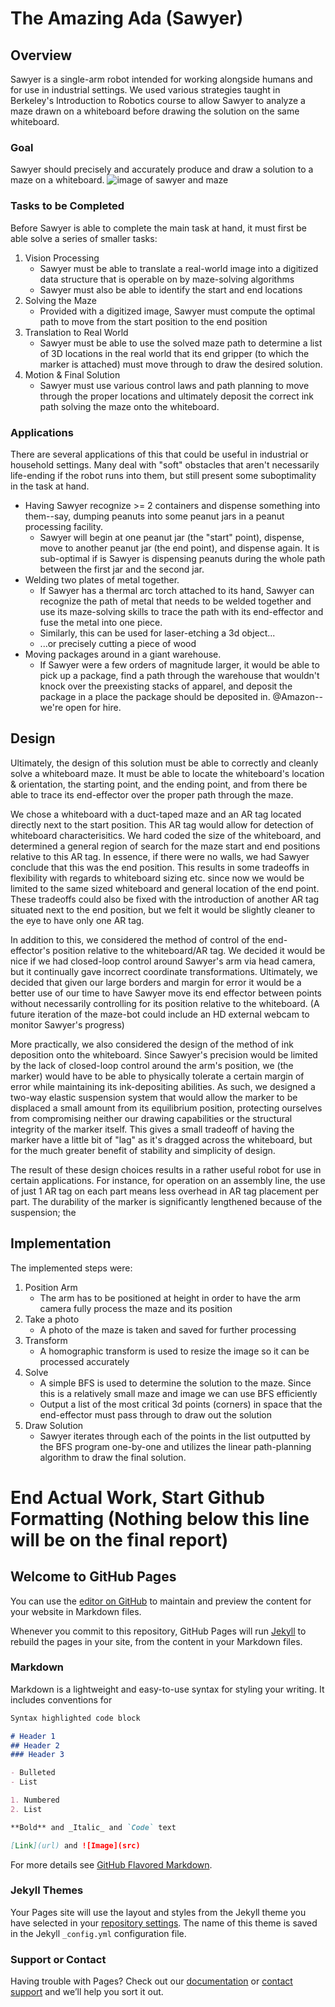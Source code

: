 
# The Amazing Ada (Sawyer)
## Overview
Sawyer is a single-arm robot intended for working alongside humans and for use in industrial settings. We used various strategies taught in Berkeley's Introduction to Robotics course to allow Sawyer to analyze a maze drawn on a whiteboard before drawing the solution on the same whiteboard. 
### Goal
Sawyer should precisely and accurately produce and draw a solution to a maze on a whiteboard. 
![image of sawyer and maze](https://imgur.com/a/5uyHCxw)
### Tasks to be Completed
Before Sawyer is able to complete the main task at hand, it must first be able solve a series of smaller tasks: 
1. Vision Processing
   - Sawyer must be able to translate a real-world image into a digitized data structure that is operable on by maze-solving algorithms
   - Sawyer must also be able to identify the start and end locations
2. Solving the Maze
   - Provided with a digitized image, Sawyer must compute the optimal path to move from the start position to the end position
3. Translation to Real World
   - Sawyer must be able to use the solved maze path to determine a list of 3D locations in the real world that its end gripper (to which the marker is attached) must move through to draw the desired solution. 
4. Motion & Final Solution
   - Sawyer must use various control laws and path planning to move through the proper locations and ultimately deposit the correct ink path solving the maze onto the whiteboard. 

### Applications
There are several applications of this that could be useful in industrial or household settings. Many deal with "soft" obstacles that aren't necessarily life-ending if the robot runs into them, but still present some suboptimality in the task at hand. 
- Having Sawyer recognize >= 2 containers and dispense something into them--say, dumping peanuts into some peanut jars in a peanut processing facility. 
  - Sawyer will begin at one peanut jar (the "start" point), dispense, move to another peanut jar (the end point), and dispense again. It is sub-optimal if is Sawyer is dispensing peanuts during the whole path between the first jar and the second jar. 
- Welding two plates of metal together. 
  - If Sawyer has a thermal arc torch attached to its hand, Sawyer can recognize the path of metal that needs to be welded together and use its maze-solving skills to trace the path with its end-effector and fuse the metal into one piece. 
  - Similarly, this can be used for laser-etching a 3d object...
  - ...or precisely cutting a piece of wood
- Moving packages around in a giant warehouse.
  - If Sawyer were a few orders of magnitude larger, it would be able to pick up a package, find a path through the warehouse that wouldn't knock over the preexisting stacks of apparel, and deposit the package in a place the package should be deposited in. @Amazon--we're open for hire. 

## Design
Ultimately, the design of this solution must be able to correctly and cleanly solve a whiteboard maze. It must be able to locate the whiteboard's location & orientation, the starting point, and the ending point, and from there be able to trace its end-effector over the proper path through the maze. 

We chose a whiteboard with a duct-taped maze and an AR tag located directly next to the start position. This AR tag would allow for detection of whiteboard characterisitics. 
We hard coded the size of the whiteboard, and determined a general region of search for the maze start and end positions relative to this AR tag. 
In essence, if there were no walls, we had Sawyer conclude that this was the end position. This results in some tradeoffs in flexibility with regards to whiteboard sizing etc. since now we would be limited to the same sized whiteboard and general location of the end point. 
These tradeoffs could also be fixed with the introduction of another AR tag situated next to the end position, but we felt it would be slightly cleaner to the eye to have only one AR tag. 

In addition to this, we considered the method of control of the end-effector's position relative to the whiteboard/AR tag. We decided it would be nice if we had closed-loop control around Sawyer's arm via head camera, but it continually gave incorrect coordinate transformations. 
Ultimately, we decided that given our large borders and margin for error it would be a better use of our time to have Sawyer move its end effector between points without necessarily controlling for its position relative to the whiteboard. (A future iteration of the maze-bot could include an HD external webcam to monitor Sawyer's progress)

More practically, we also considered the design of the method of ink deposition onto the whiteboard. 
Since Sawyer's precision would be limited by the lack of closed-loop control around the arm's position, we (the marker) would have to be able to physically tolerate a certain margin of error while maintaining its ink-depositing abilities. 
As such, we designed a two-way elastic suspension system that would allow the marker to be displaced a small amount from its equilibrium position, protecting ourselves from compromising neither our drawing capabilities or the structural integrity of the marker itself. 
This gives a small tradeoff of having the marker have a little bit of "lag" as it's dragged across the whiteboard, but for the much greater benefit of stability and simplicity of design.

The result of these design choices results in a rather useful robot for use in certain applications. For instance, for operation on an assembly line, the use of just 1 AR tag on each part means less overhead in AR tag placement per part. 
The durability of the marker is significantly lengthened because of the suspension; the


## Implementation
The implemented steps were:
1. Position Arm
   - The arm has to be positioned at height in order to have the arm camera fully process the maze and its position
2. Take a photo
   - A photo of the maze is taken and saved for further processing
3. Transform
   - A homographic transform is used to resize the image so it can be processed accurately
4. Solve
   - A simple BFS is used to determine the solution to the maze. Since this is a relatively small maze and image we can use BFS efficiently
   - Output a list of the most critical 3d points (corners) in space that the end-effector must pass through to draw out the solution
5. Draw Solution
   - Sawyer iterates through each of the points in the list outputted by the BFS program one-by-one and utilizes the linear path-planning algorithm to draw the final solution. 



# End Actual Work, Start Github Formatting (Nothing below this line will be on the final report)


## Welcome to GitHub Pages

You can use the [editor on GitHub](https://github.com/gkimball1/maze-bot/edit/master/README.md) to maintain and preview the content for your website in Markdown files.

Whenever you commit to this repository, GitHub Pages will run [Jekyll](https://jekyllrb.com/) to rebuild the pages in your site, from the content in your Markdown files.

### Markdown

Markdown is a lightweight and easy-to-use syntax for styling your writing. It includes conventions for

```markdown
Syntax highlighted code block

# Header 1
## Header 2
### Header 3

- Bulleted
- List

1. Numbered
2. List

**Bold** and _Italic_ and `Code` text

[Link](url) and ![Image](src)
```

For more details see [GitHub Flavored Markdown](https://guides.github.com/features/mastering-markdown/).

### Jekyll Themes

Your Pages site will use the layout and styles from the Jekyll theme you have selected in your [repository settings](https://github.com/gkimball1/maze-bot/settings). The name of this theme is saved in the Jekyll `_config.yml` configuration file.

### Support or Contact

Having trouble with Pages? Check out our [documentation](https://help.github.com/categories/github-pages-basics/) or [contact support](https://github.com/contact) and we’ll help you sort it out.
